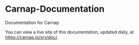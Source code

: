 # Carnap-Documentation
Documentation for Carnap

You can view a live site of this documentation, updated daily, at
https://carnap.io/srv/doc/.

